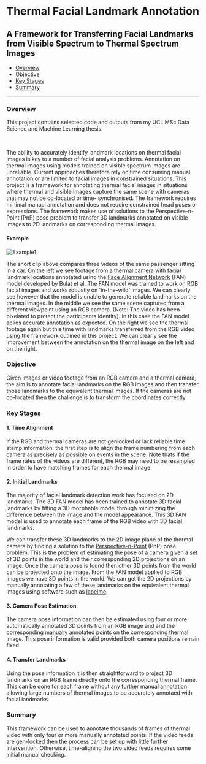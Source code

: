 # Thermal Facial Landmark Annotation

## A Framework for Transferring Facial Landmarks from Visible Spectrum to Thermal Spectrum Images

- [Overview](#overview)
- [Objective](#overview)
- [Key Stages](#key-stages)
- [Summary](#summary-and-conclusions)

------

### Overview
This project contains selected code and outputs from my UCL MSc Data Science and Machine Learning thesis. 

<br/>

The ability to accurately identify landmark locations on thermal facial images is key to a number of facial analysis problems. Annotation on thermal images using models trained on visible spectrum images are unreliable. Current approaches therefore rely on time consuming manual annotation or are limited to facial images in constrained situations. This project is a framework for annotating thermal facial images in situations where thermal and visible images capture the same scene with cameras that may not be co-located or time- synchronised. The framework requires minimal manual annotation and does not require constrained head poses or expressions. The framework makes use of solutions to the Perspective-n-Point (PnP) pose problem to transfer 3D landmarks annotated on visible images to 2D landmarks on corresponding thermal images.

#### Example

![Example1](https://github.com/steven-mcdonald/thermal_facial_landmarks/blob/main/videos/p10_lmarks_compare_pix.gif)

The short clip above compares three videos of the same passenger sitting in a car. On the left we see footage from a thermal camera with facial landmark locations annotated using the [Face Alignment Network](https://github.com/1adrianb/face-alignment) (FAN) model developed by Bulat et al. The FAN model was trained to work on RGB facial images and works robustly on 'in-the-wild' images. We can clearly see however that the model is unable to generate reliable landmarks on the thermal images. In the middle we see the same scene captured from a different viewpoint using an RGB camera. (Note: The video has been pixelated to protect the participants identity). In this case the FAN model aplies accurate annotation as expected. On the right we see the thermal footage again but this time with landmarks transferred from the RGB video using the framework outlined in this project. We can clearly see the improvement between the annotation on the thermal image on the left and on the right.

### Objective

Given images or video footage from an RGB camera and a thermal camera, the aim is to annotate facial landmarks on the RGB images and then transfer those landmarks to the equivalent thermal images. If the cameras are not co-located then the challenge is to transform the coordinates correctly. 

### Key Stages

#### 1. Time Alignment

If the RGB and thermal cameras are not genlocked or lack reliable time stamp information, the first step is to align the frame numbering from each camera as precisely as possible on events in the scene. Note thats if the frame rates of the videos are different, the RGB may need to be resampled in order to have matching frames for each thermal image.

#### 2. Initial Landmarks

The majority of facial landmark detection work has focused on 2D landmarks. The 3D FAN model has been trained to annotate 3D facial landmarks by fitting a 3D morphable model through minimizing the difference between the image and the model appearance. This 3D FAN model is used to annotate each frame of the RGB video with 3D facial landmarks.

We can transfer these 3D landmarks to the 2D image plane of the thermal camera by finding a solution to the [Perspective-n-Point](https://en.wikipedia.org/wiki/Perspective-n-Point) (PnP) pose problem. This is the problem of estimating the pose of a camera given a set of 3D points in the world and their corresponding 2D projections on an image. Once the camera pose is found then other 3D points from the world can be projected onto the image. From the FAN model applied to RGB images we have 3D points in the world. We can get the 2D projections by manually annotating a few of these landmarks on the equivalent thermal images using software such as [labelme](https://github.com/wkentaro/labelme). 

#### 3. Camera Pose Estimation

The camera pose information can then be estimated using four or more automatically annotated 3D points from an RGB image and and the corresponding manually annotated points on the corresponding thermal image. This pose information is valid provided both camera positions remain fixed. 

#### 4. Transfer Landmarks

Using the pose information it is then straightforward to project 3D landmarks on an RGB frame directly onto the corresponding thermal frame. This can be done for each frame without any further manual annotation allowing large numbers of thermal images to be accurately annotaed with facial landmarks

### Summary

This framework can be used to annotate thousands of frames of thermal video with only  four or more manually annotated points. If the video feeds are gen-locked then the process can be set up with little further intervention. Otherwise, time-aligning the two video feeds requires some initial manual checking. 








